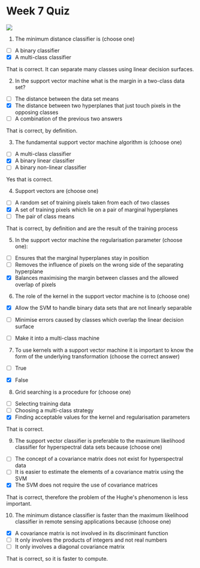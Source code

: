 # Week 7 Quiz
![](https://d3njjcbhbojbot.cloudfront.net/api/utilities/v1/imageproxy/https://coursera-course-photos.s3.amazonaws.com/b8/f13d23685c4f8ca8d2a1077826d6b0/Navigation-Thimnail.png?auto=format%2Ccompress&dpr=1&w=256&h=32)

1. The minimum distance classifier is (choose one)

- [ ] A binary classifier
- [x] A multi-class classifier

That is correct.  It can separate many classes using linear decision surfaces.

2. In the support vector machine what is the margin in a two-class data set?

- [ ] The distance between the data set means
- [x] The distance between two hyperplanes that just touch pixels in the opposing classes
- [ ] A combination of the previous two answers

That is correct, by definition.

3. The fundamental support vector machine algorithm is (choose one)

- [ ] A multi-class classifier
- [x] A binary linear classifier
- [ ] A binary non-linear classifier

Yes that is correct.

4. Support vectors are (choose one)

- [ ] A random set of training pixels taken from each of two classes
- [x] A set of training pixels which lie on a pair of marginal hyperplanes
- [ ] The pair of class means

That is correct, by definition and are the result of the training process

5. In the support vector machine the regularisation parameter (choose one):

- [ ] Ensures that the marginal hyperplanes stay in position
- [ ] Removes the influence of pixels on the wrong side of the separating hyperplane
- [x] Balances maximising the margin between classes and the allowed overlap of pixels

6. The role of the kernel in the support vector machine is to (choose one)

- [x] Allow the SVM to handle binary data sets that are not linearly separable
- [ ] Minimise errors caused by classes which overlap the linear decision surface
- [ ] Make it into a multi-class machine


7. To use kernels with a support vector machine it is important to know the form of the underlying transformation (choose the correct answer)

- [ ] True
- [x] False


8. Grid searching is a procedure for (choose one)

- [ ] Selecting training data
- [ ] Choosing a multi-class strategy
- [x] Finding acceptable values for the kernel and regularisation parameters

That is correct.

9. The support vector classifier is preferable to the maximum likelihood classifier for hyperspectral data sets because (choose one)

- [ ] The concept of a covariance matrix does not exist for hyperspectral data
- [ ] It is easier to estimate the elements of a covariance matrix using the SVM
- [x] The SVM does not require the use of covariance matrices

That is correct, therefore the problem of the Hughe's phenomenon is less important.

10. The minimum distance classifier is faster than the maximum likelihood classifier in remote sensing applications because (choose one)

- [x] A covariance matrix is not involved in its discriminant function
- [ ] It only involves the products of integers and not real numbers
- [ ] It only involves a diagonal covariance matrix

That is correct, so it is faster to compute.
